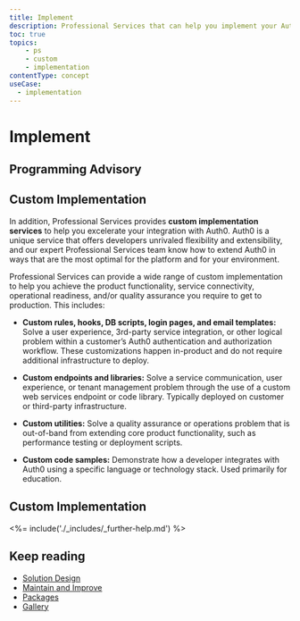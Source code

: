 ```yaml
---
title: Implement
description: Professional Services that can help you implement your Auth0 solution
toc: true
topics:
    - ps
    - custom
    - implementation
contentType: concept
useCase:
  - implementation
---
```

# Implement

## Programming Advisory


## Custom Implementation

In addition, Professional Services provides **custom implementation services** to help you excelerate your integration with Auth0. Auth0 is a unique service that offers developers unrivaled flexibility and extensibility, and our expert Professional Services team know how to extend Auth0 in ways that are the most optimal for the platform and for your environment.

Professional Services can provide a wide range of custom implementation to help you achieve the product functionality, service connectivity, operational readiness, and/or quality assurance you require to get to production. This includes: 

* **Custom rules, hooks, DB scripts, login pages, and email templates:** Solve a user experience, 3rd-party service integration, or other logical problem within a customer’s Auth0 authentication and authorization workflow. These customizations happen in-product and do not require additional infrastructure to deploy.

* **Custom endpoints and libraries:** Solve a service communication, user experience, or tenant management problem through the use of a custom web services endpoint or code library. Typically deployed on customer or third-party infrastructure.

* **Custom utilities:** Solve a quality assurance or operations problem that is out-of-band from extending core product functionality, such as performance testing or deployment scripts.

* **Custom code samples:** Demonstrate how a developer integrates with Auth0 using a specific language or technology stack. Used primarily for education.

## Custom Implementation


<%= include('./_includes/_further-help.md') %>

## Keep reading

* [Solution Design](/services/solution-design)
* [Maintain and Improve](/services/maintain-and-improve)
* [Packages](/services/packages)
* [Gallery](/services/gallery)

